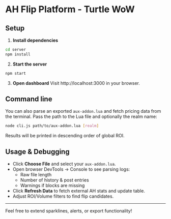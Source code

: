# AH Flip Platform - Turtle WoW

## Setup

1. **Install dependencies**
```bash
cd server
npm install
```

2. **Start the server**
```bash
npm start
```

3. **Open dashboard**
Visit http://localhost:3000 in your browser.

## Command line

You can also parse an exported `aux-addon.lua` and fetch pricing data from the
terminal. Pass the path to the Lua file and optionally the realm name:

```bash
node cli.js path/to/aux-addon.lua [realm]
```

Results will be printed in descending order of global ROI.

## Usage & Debugging

- Click **Choose File** and select your `aux-addon.lua`.
- Open browser DevTools → Console to see parsing logs:
  - Raw file length
  - Number of history & post entries
  - Warnings if blocks are missing
- Click **Refresh Data** to fetch external AH stats and update table.
- Adjust ROI/Volume filters to find flip candidates.

---
Feel free to extend sparklines, alerts, or export functionality!

